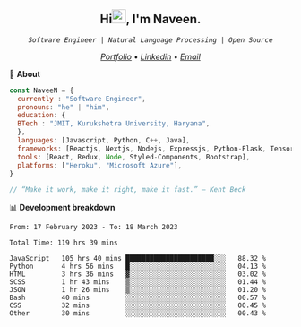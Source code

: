 <h2 align="center">Hi<img src="https://media.giphy.com/media/hvRJCLFzcasrR4ia7z/giphy.gif" width="25px" height="25px">, I'm Naveen.
</h2>


<p align="center"><code><em>Software Engineer | Natural Language Processing | Open Source</em></code></p>


<p align="center">
  <a href="https://naveen8801.github.io/portfolio/"><em>Portfolio</em></a> •
  <a href="https://www.linkedin.com/in/naveen-kumar-6777881ab/"><em>Linkedin</em></a> •
<!--   <a href="https://twitter.com/naveen_8801"><em>Twitter</em></a> • -->
  <a href="mailto:naveensharma10d@gmail.com"><em>Email</em></a>
</p>

👋 **About**

```javascript
const NaveeN = {
  currently : "Software Engineer",
  pronouns: "he" | "him",
  education: {
  BTech : "JMIT, Kurukshetra University, Haryana",
  },
  languages: [Javascript, Python, C++, Java],
  frameworks: [Reactjs, Nextjs, Nodejs, Expressjs, Python-Flask, Tensorflow],
  tools: [React, Redux, Node, Styled-Components, Bootstrap],
  platforms: ["Heroku", "Microsoft Azure"],
}

// “Make it work, make it right, make it fast.” – Kent Beck

```


📊 **Development breakdown**

<!--START_SECTION:stats-->

```text
From: 17 February 2023 - To: 18 March 2023

Total Time: 119 hrs 39 mins

JavaScript   105 hrs 40 mins ██████████████████████░░░   88.32 %
Python       4 hrs 56 mins   █░░░░░░░░░░░░░░░░░░░░░░░░   04.13 %
HTML         3 hrs 36 mins   ▓░░░░░░░░░░░░░░░░░░░░░░░░   03.02 %
SCSS         1 hr 43 mins    ▒░░░░░░░░░░░░░░░░░░░░░░░░   01.44 %
JSON         1 hr 26 mins    ▒░░░░░░░░░░░░░░░░░░░░░░░░   01.20 %
Bash         40 mins         ░░░░░░░░░░░░░░░░░░░░░░░░░   00.57 %
CSS          32 mins         ░░░░░░░░░░░░░░░░░░░░░░░░░   00.45 %
Other        30 mins         ░░░░░░░░░░░░░░░░░░░░░░░░░   00.43 %
```

<!--END_SECTION:stats-->


